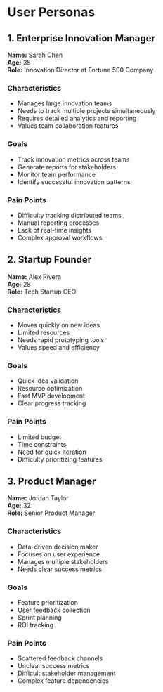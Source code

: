 # User Personas

## 1. Enterprise Innovation Manager
**Name:** Sarah Chen  
**Age:** 35  
**Role:** Innovation Director at Fortune 500 Company

### Characteristics
- Manages large innovation teams
- Needs to track multiple projects simultaneously
- Requires detailed analytics and reporting
- Values team collaboration features

### Goals
- Track innovation metrics across teams
- Generate reports for stakeholders
- Monitor team performance
- Identify successful innovation patterns

### Pain Points
- Difficulty tracking distributed teams
- Manual reporting processes
- Lack of real-time insights
- Complex approval workflows

## 2. Startup Founder
**Name:** Alex Rivera  
**Age:** 28  
**Role:** Tech Startup CEO

### Characteristics
- Moves quickly on new ideas
- Limited resources
- Needs rapid prototyping tools
- Values speed and efficiency

### Goals
- Quick idea validation
- Resource optimization
- Fast MVP development
- Clear progress tracking

### Pain Points
- Limited budget
- Time constraints
- Need for quick iteration
- Difficulty prioritizing features

## 3. Product Manager
**Name:** Jordan Taylor  
**Age:** 32  
**Role:** Senior Product Manager

### Characteristics
- Data-driven decision maker
- Focuses on user experience
- Manages multiple stakeholders
- Needs clear success metrics

### Goals
- Feature prioritization
- User feedback collection
- Sprint planning
- ROI tracking

### Pain Points
- Scattered feedback channels
- Unclear success metrics
- Difficult stakeholder management
- Complex feature dependencies
